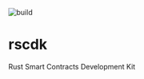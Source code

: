 ![build](https://github.com/uuosio/rscdk/actions/workflows/pr-any.yml/badge.svg?event=push)

# rscdk
Rust Smart Contracts Development Kit
